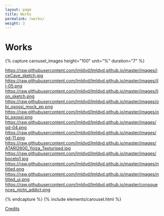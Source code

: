 ```yaml
---
layout: page
title: Works
permalink: /works/
weight: 3
---
```


# Works

{% capture carousel_images height="100" unit="%" duration="7" %}

https://raw.githubusercontent.com/lmldvd/lmldvd.github.io/master/images/iceCave_sketch.jpg
https://raw.githubusercontent.com/lmldvd/lmldvd.github.io/master/images/ill-05.png
https://raw.githubusercontent.com/lmldvd/lmldvd.github.io/master/images/lion_sketch.png
https://raw.githubusercontent.com/lmldvd/lmldvd.github.io/master/images/obj_oxossi_mock_ep.png
https://raw.githubusercontent.com/lmldvd/lmldvd.github.io/master/images/obj_oxossi.png
https://raw.githubusercontent.com/lmldvd/lmldvd.github.io/master/images/gd-04.png
https://raw.githubusercontent.com/lmldvd/lmldvd.github.io/master/images/gd-11.png
https://raw.githubusercontent.com/lmldvd/lmldvd.github.io/master/images/ATARI2600_Yoiza_Texturised.jpg
https://raw.githubusercontent.com/lmldvd/lmldvd.github.io/master/images/boceto1.jpg
https://raw.githubusercontent.com/lmldvd/lmldvd.github.io/master/images/ntitled.png
https://raw.githubusercontent.com/lmldvd/lmldvd.github.io/master/images/ntitled_ui.png
https://raw.githubusercontent.com/lmldvd/lmldvd.github.io/master/consquences_nictn_addict.png

{% endcapture %}
{% include elements/carousel.html %}

[Credits](/pages/credits.html)

